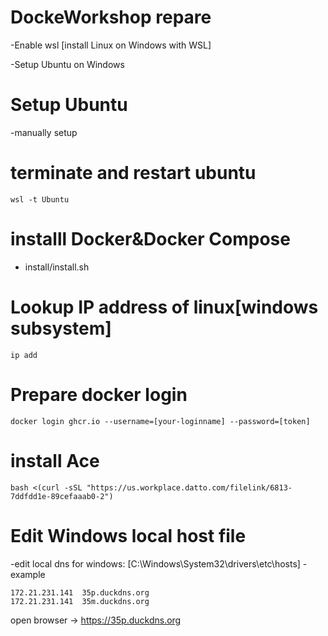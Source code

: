 # DockeWorkshop repare

-Enable wsl [install Linux on Windows with WSL]

-Setup Ubuntu on Windows 


# Setup Ubuntu 

-manually setup 

# terminate and restart ubuntu

```
wsl -t Ubuntu
```

# installl Docker&Docker Compose

- install/install.sh

# Lookup IP address of linux[windows subsystem]

```
ip add
```
# Prepare docker login 

```
docker login ghcr.io --username=[your-loginname] --password=[token]
```


# install Ace

```
bash <(curl -sSL "https://us.workplace.datto.com/filelink/6813-7ddfdd1e-89cefaaab0-2")

```

# Edit Windows local host file

-edit local dns for windows: [C:\Windows\System32\drivers\etc\hosts]
-example
```
172.21.231.141  35p.duckdns.org
172.21.231.141  35m.duckdns.org
```
open browser -> https://35p.duckdns.org
